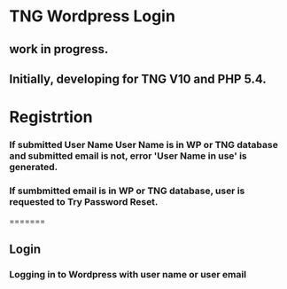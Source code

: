 # TNG Wordpress Login 
## work in progress. 
## Initially, developing for  TNG V10 and PHP 5.4.

# Registrtion
### If submitted User Name User Name is in WP or TNG  database and  submitted email is not, error 'User Name in use' is generated.
### If sumbmitted email is in WP or TNG  database, user is requested to Try Password Reset.
=======
## Login
### Logging in to Wordpress with user name or user email 


